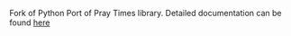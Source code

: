 Fork of Python Port of Pray Times library. Detailed documentation can be found [here](https://gitlab.com/pray-times/pray-times-docs)
